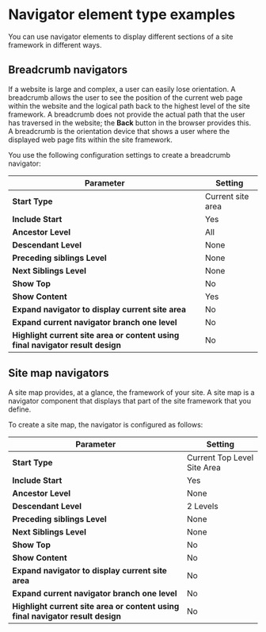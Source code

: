 # Navigator element type examples

You can use navigator elements to display different sections of a site framework in different ways.

## Breadcrumb navigators

If a website is large and complex, a user can easily lose orientation. A breadcrumb allows the user to see the position of the current web page within the website and the logical path back to the highest level of the site framework. A breadcrumb does not provide the actual path that the user has traversed in the website; the **Back** button in the browser provides this. A breadcrumb is the orientation device that shows a user where the displayed web page fits within the site framework.

You use the following configuration settings to create a breadcrumb navigator:

|Parameter|Setting|
|---------|-------|
|**Start Type**|Current site area|
|**Include Start**|Yes|
|**Ancestor Level**|All|
|**Descendant Level**|None|
|**Preceding siblings Level**|None|
|**Next Siblings Level**|None|
|**Show Top**|No|
|**Show Content**|Yes|
|**Expand navigator to display current site area**|No|
|**Expand current navigator branch one level**|No|
|**Highlight current site area or content using final navigator result design**|No|

## Site map navigators

A site map provides, at a glance, the framework of your site. A site map is a navigator component that displays that part of the site framework that you define.

To create a site map, the navigator is configured as follows:

|Parameter|Setting|
|---------|-------|
|**Start Type**|Current Top Level Site Area|
|**Include Start**|Yes|
|**Ancestor Level**|None|
|**Descendant Level**|2 Levels|
|**Preceding siblings Level**|None|
|**Next Siblings Level**|None|
|**Show Top**|No|
|**Show Content**|No|
|**Expand navigator to display current site area**|No|
|**Expand current navigator branch one level**|No|
|**Highlight current site area or content using final navigator result design**|No|

